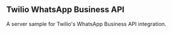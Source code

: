 Twilio WhatsApp Business API
-----

A server sample for Twilio's WhatsApp Business API integration.
